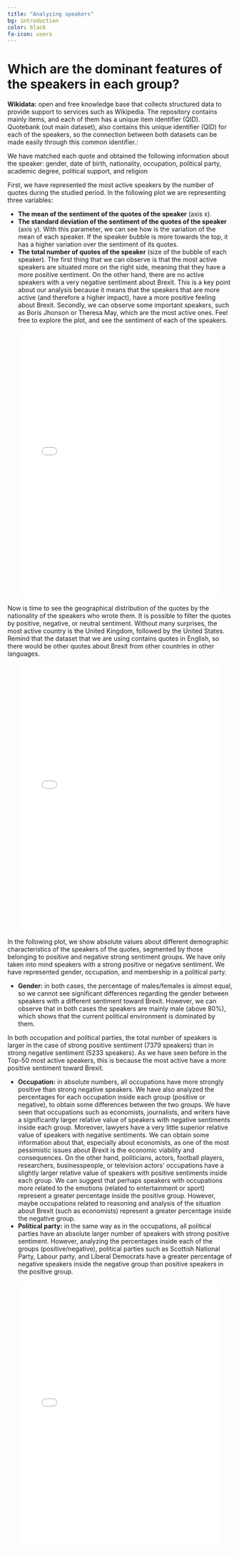 ```yaml
---
title: "Analyzing speakers"
bg: introduction
color: black
fa-icon: users
---
```


# Which are the dominant features of the speakers in each group?

<div class="note">
  <p> <b>Wikidata:</b> open and free knowledge base that collects structured data to provide support to services such as Wikipedia. The repository contains mainly items, and each of them has a unique item identifier (QID). Quotebank (out main dataset), also contains this unique identifier (QID) for each of the speakers, so the connection between both datasets can be made easily through this common identifier.:</p>
  <p> We have matched each quote and obtained the following information about the speaker: gender, date of birth, nationality, occupation, political party, academic degree, political support, and religion</p>
</div>

First, we have represented the most active speakers by the number of quotes during the studied period. In the following plot we are representing three variables:
- **The mean of the sentiment of the quotes of the speaker** (axis x).
- **The standard deviation of the sentiment of the quotes of the speaker** (axis y). With this parameter, we can see how is the variation of the mean of each speaker. If the speaker bubble is more towards the top, it has a higher variation over the sentiment of its quotes.
- **The total number of quotes of the speaker** (size of the bubble of each speaker).
The first thing that we can observe is that the most active speakers are situated more on the right side, meaning that they have a more positive sentiment. On the other hand, there are no active speakers with a very negative sentiment about Brexit. This is a key point about our analysis because it means that the speakers that are more active (and therefore a higher impact), have a more positive feeling about Brexit.
Secondly, we can observe some important speakers, such as Boris Jhonson or Theresa May, which are the most active ones. Feel free to explore the plot, and see the sentiment of each of the speakers.
<p align="center">
  <iframe style="margin:auto;display:block;" src="assets/fig_speakers_bubble.html" width="90%" height="600" frameborder="0" style="border:0" allowfullscreen></iframe>
</p>

Now is time to see the geographical distribution of the quotes by the nationality of the speakers who wrote them. It is possible to filter the quotes by positive, negative, or neutral sentiment. Without many surprises, the most active country is the United Kingdom, followed by the United States. Remind that the dataset that we are using contains quotes in English, so there would be other quotes about Brexit from other countries in other languages.
<p align="center">
  <iframe style="margin:auto;display:block;" src="assets/fig_map.html" width="90%" height="600" frameborder="0" style="border:0" allowfullscreen></iframe>
</p>

In the following plot, we show absolute values about different demographic characteristics of the speakers of the quotes, segmented by those belonging to positive and negative strong sentiment groups. We have only taken into mind speakers with a strong positive or negative sentiment. We have represented gender, occupation, and membership in a political party.
- **Gender:** in both cases, the percentage of males/females is almost equal, so we cannot see significant differences regarding the gender between speakers with a different sentiment toward Brexit. However, we can observe that in both cases the speakers are mainly male (above 80%), which shows that the current political environment is dominated by them.
 
In both occupation and political parties, the total number of speakers is larger in the case of strong positive sentiment (7379 speakers) than in strong negative sentiment (5233 speakers). As we have seen before in the Top-50 most active speakers, this is because the most active have a more positive sentiment toward Brexit.
- **Occupation:** in absolute numbers, all occupations have more strongly positive than strong negative speakers. We have also analyzed the percentages for each occupation inside each group (positive or negative), to obtain some differences between the two groups. We have seen that occupations such as economists, journalists, and writers have a significantly larger relative value of speakers with negative sentiments inside each group. Moreover, lawyers have a very little superior relative value of speakers with negative sentiments. We can obtain some information about that, especially about economists, as one of the most pessimistic issues about Brexit is the economic viability and consequences. On the other hand, politicians, actors, football players, researchers, businesspeople, or television actors' occupations have a slightly larger relative value of speakers with positive sentiments inside each group. We can suggest that perhaps speakers with occupations more related to the emotions (related to entertainment or sport) represent a greater percentage inside the positive group. However, maybe occupations related to reasoning and analysis of the situation about Brexit (such as economists) represent a greater percentage inside the negative group.
- **Political party:** in the same way as in the occupations, all political parties have an absolute larger number of speakers with strong positive sentiment. However, analyzing the percentages inside each of the groups (positive/negative), political parties such as Scottish National Party, Labour party, and Liberal Democrats have a greater percentage of negative speakers inside the negative group than positive speakers in the positive group.
<p align="center">
  <iframe style="margin:auto;display:block;" src="assets/fig_multiple.html" width="90%" height="600" frameborder="0" style="border:0" allowfullscreen></iframe>
</p>
